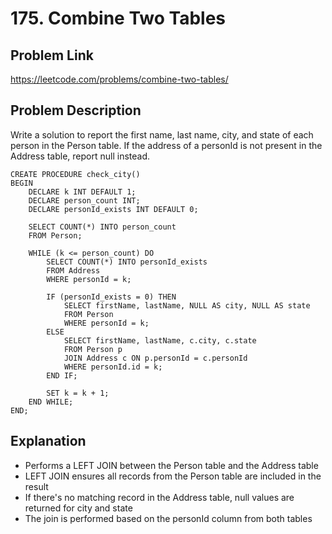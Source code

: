 # 175. Combine Two Tables

## Problem Link

https://leetcode.com/problems/combine-two-tables/

## Problem Description

Write a solution to report the first name, last name, city, and state of each person in the Person table. If the address of a personId is not present in the Address table, report null instead.

```
CREATE PROCEDURE check_city()
BEGIN
    DECLARE k INT DEFAULT 1;
    DECLARE person_count INT;
    DECLARE personId_exists INT DEFAULT 0;

    SELECT COUNT(*) INTO person_count
    FROM Person;

    WHILE (k <= person_count) DO
        SELECT COUNT(*) INTO personId_exists
        FROM Address
        WHERE personId = k;

        IF (personId_exists = 0) THEN
            SELECT firstName, lastName, NULL AS city, NULL AS state
            FROM Person
            WHERE personId = k;
        ELSE
            SELECT firstName, lastName, c.city, c.state
            FROM Person p
            JOIN Address c ON p.personId = c.personId
            WHERE personId.id = k;
        END IF;

        SET k = k + 1;
    END WHILE;
END;
```

## Explanation

- Performs a LEFT JOIN between the Person table and the Address table
- LEFT JOIN ensures all records from the Person table are included in the result
- If there's no matching record in the Address table, null values are returned for city and state
- The join is performed based on the personId column from both tables
